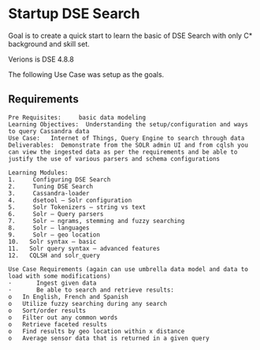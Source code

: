 # Startup DSE Search



Goal is to create a quick start to learn the basic of DSE Search with only C* background and skill set.

Verions is DSE 4.8.8

The following Use Case was setup as the goals. 

## Requirements

```
Pre Requisites:     basic data modeling
Learning Objectives:  Understanding the setup/configuration and ways to query Cassandra data
Use Case:   Internet of Things, Query Engine to search through data
Deliverables:  Demonstrate from the SOLR admin UI and from cqlsh you can view the ingested data as per the requirements and be able to justify the use of various parsers and schema configurations

Learning Modules:
1.     Configuring DSE Search
2.     Tuning DSE Search
3.     Cassandra-loader
4.     dsetool – Solr configuration
5.     Solr Tokenizers – string vs text
6.     Solr – Query parsers
7.     Solr – ngrams, stemming and fuzzy searching
8.     Solr – languages
9.     Solr – geo location
10.   Solr syntax – basic
11.   Solr query syntax – advanced features
12.   CQLSH and solr_query

Use Case Requirements (again can use umbrella data model and data to load with some modifications)
·       Ingest given data
·       Be able to search and retrieve results:
o   In English, French and Spanish
o   Utilize fuzzy searching during any search
o   Sort/order results
o   Filter out any common words
o   Retrieve faceted results
o   Find results by geo location within x distance
o   Average sensor data that is returned in a given query
```

